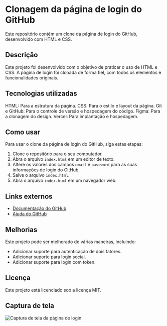 
# Clonagem da página de login do GitHub

Este repositório contém um clone da página de login do GitHub, desenvolvido com HTML e CSS.

## Descrição

Este projeto foi desenvolvido com o objetivo de praticar o uso de HTML e CSS. A página de login foi clonada de forma fiel, com todos os elementos e funcionalidades originais.

## Tecnologias utilizadas

HTML: Para a estrutura da página.
CSS: Para o estilo e layout da página.
Git e GitHub: Para o controle de versão e hospedagem do código.
Figma: Para a clonagem do design.
Vercel: Para implantação e hospedagem.

## Como usar

Para usar o clone da página de login do GitHub, siga estas etapas:

1. Clone o repositório para o seu computador.
2. Abra o arquivo `index.html` em um editor de texto.
3. Altere os valores dos campos `email` e `password` para as suas informações de login do GitHub.
4. Salve o arquivo `index.html`.
5. Abra o arquivo `index.html` em um navegador web.

## Links externos

* [Documentação do GitHub](https://docs.github.com/pt/github/authenticating-to-github/signing-in-to-github)
* [Ajuda do GitHub](https://help.github.com/pt/github/authenticating-to-github/signing-in-to-github)

## Melhorias

Este projeto pode ser melhorado de várias maneiras, incluindo:

* Adicionar suporte para autenticação de dois fatores.
* Adicionar suporte para login social.
* Adicionar suporte para login com token.

## Licença

Este projeto está licenciado sob a licença MIT.

## Captura de tela

![Captura de tela da página de login](./screenshot.png)


